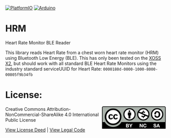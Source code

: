 [![PlatformIO](https://github.com/domino4com/IWA/actions/workflows/platformio.yml/badge.svg)](https://github.com/domino4com/IWA/actions/workflows/platformio.yml)
[![Arduino](https://github.com/domino4com/IWA/actions/workflows/arduino.yml/badge.svg)](https://github.com/domino4com/IWA/actions/workflows/arduino.yml)

# HRM
Heart Rate Monitor BLE Reader

This library reads Heart Rate from a chest worn heart rate monitor (HRM) using Bluetooth Low Energy (BLE). This has only been tested on the [XOSS X2](https://xoss.co/products/xoss-chest-strap-heart-rate-monitor-bluetooth-ant), but should work with all standard BLE Heart Rate Monitors using the industry standard serviceUUID for Heart Rate: ```0000180d-0000-1000-8000-00805f9b34fb```

# License: 
<img src="assets/CC-BY-NC-SA.svg" width=200 align="right">
Creative Commons Attribution-NonCommercial-ShareAlike 4.0 International Public License

[View License Deed](https://creativecommons.org/licenses/by-nc-sa/4.0/) | [View Legal Code](https://creativecommons.org/licenses/by-nc-sa/4.0/legalcode)
